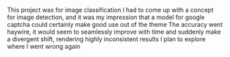 This project was for image classification
I had to come up with a concept for image detection, and it was my impression that a model for google captcha could certainly make good use out of the theme
The accuracy went haywire, it would seem to seamlessly improve with time and suddenly make a divergent shift, rendering highly inconsistent results
I plan to explore where I went wrong again
